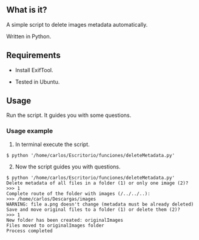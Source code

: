 ## What is it?

A simple script to delete images metadata automatically.

Written in Python.

## Requirements

- Install ExifTool.

- Tested in Ubuntu.


## Usage

Run the script. It guides you with some questions.

### Usage example

1. In terminal execute the script.

```
$ python '/home/carlos/Escritorio/funciones/deleteMetadata.py'
```

2. Now the script guides you with questions.

```
$ python '/home/carlos/Escritorio/funciones/deleteMetadata.py' 
Delete metadata of all files in a folder (1) or only one image (2)?
>>> 1
Complete route of the folder with images (/../../..):
>>> /home/carlos/Descargas/images
WARNING: file a.png doesn't change (metadata must be already deleted)
Save and move original files to a folder (1) or delete them (2)?
>>> 1
New folder has been created: originalImages
Files moved to originalImages folder
Process completed
```
